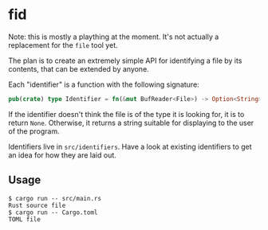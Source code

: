 # fid

Note: this is mostly a plaything at the moment. It's not actually a
replacement for the `file` tool yet.

The plan is to create an extremely simple API for identifying a file
by its contents, that can be extended by anyone.

Each "identifier" is a function with the following signature:

```rust
pub(crate) type Identifier = fn(&mut BufReader<File>) -> Option<String>;
```

If the identifier doesn't think the file is of the type it is looking for, it
is to return `None`. Otherwise, it returns a string suitable for displaying
to the user of the program.

Identifiers live in `src/identifiers`. Have a look at existing identifiers to
get an idea for how they are laid out.

## Usage

```
$ cargo run -- src/main.rs
Rust source file
$ cargo run -- Cargo.toml
TOML file
```